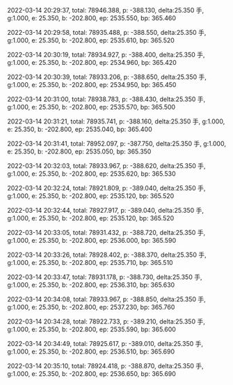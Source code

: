 2022-03-14 20:29:37, total: 78946.388, p: -388.130, delta:25.350 手, g:1.000, e: 25.350, b: -202.800, ep: 2535.550, bp: 365.460

2022-03-14 20:29:58, total: 78935.488, p: -388.550, delta:25.350 手, g:1.000, e: 25.350, b: -202.800, ep: 2535.610, bp: 365.520

2022-03-14 20:30:19, total: 78934.927, p: -388.400, delta:25.350 手, g:1.000, e: 25.350, b: -202.800, ep: 2534.960, bp: 365.420

2022-03-14 20:30:39, total: 78933.206, p: -388.650, delta:25.350 手, g:1.000, e: 25.350, b: -202.800, ep: 2534.950, bp: 365.450

2022-03-14 20:31:00, total: 78938.783, p: -388.430, delta:25.350 手, g:1.000, e: 25.350, b: -202.800, ep: 2535.570, bp: 365.500

2022-03-14 20:31:21, total: 78935.741, p: -388.160, delta:25.350 手, g:1.000, e: 25.350, b: -202.800, ep: 2535.040, bp: 365.400

2022-03-14 20:31:41, total: 78952.097, p: -387.750, delta:25.350 手, g:1.000, e: 25.350, b: -202.800, ep: 2535.050, bp: 365.350

2022-03-14 20:32:03, total: 78933.967, p: -388.620, delta:25.350 手, g:1.000, e: 25.350, b: -202.800, ep: 2535.620, bp: 365.530

2022-03-14 20:32:24, total: 78921.809, p: -389.040, delta:25.350 手, g:1.000, e: 25.350, b: -202.800, ep: 2535.120, bp: 365.520

2022-03-14 20:32:44, total: 78927.917, p: -389.040, delta:25.350 手, g:1.000, e: 25.350, b: -202.800, ep: 2535.120, bp: 365.520

2022-03-14 20:33:05, total: 78931.432, p: -388.720, delta:25.350 手, g:1.000, e: 25.350, b: -202.800, ep: 2536.000, bp: 365.590

2022-03-14 20:33:26, total: 78928.402, p: -388.370, delta:25.350 手, g:1.000, e: 25.350, b: -202.800, ep: 2535.710, bp: 365.510

2022-03-14 20:33:47, total: 78931.178, p: -388.730, delta:25.350 手, g:1.000, e: 25.350, b: -202.800, ep: 2536.310, bp: 365.630

2022-03-14 20:34:08, total: 78933.967, p: -388.850, delta:25.350 手, g:1.000, e: 25.350, b: -202.800, ep: 2537.230, bp: 365.760

2022-03-14 20:34:28, total: 78922.733, p: -389.210, delta:25.350 手, g:1.000, e: 25.350, b: -202.800, ep: 2535.590, bp: 365.600

2022-03-14 20:34:49, total: 78925.617, p: -389.010, delta:25.350 手, g:1.000, e: 25.350, b: -202.800, ep: 2536.510, bp: 365.690

2022-03-14 20:35:10, total: 78924.418, p: -388.870, delta:25.350 手, g:1.000, e: 25.350, b: -202.800, ep: 2536.650, bp: 365.690